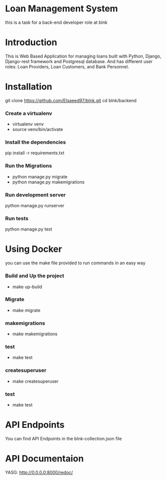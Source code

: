 # Loan Management System

this is a task for a back-end developer role at blnk

# Introduction
This is Web Based Application for managing loans built with  Python, Django, Django-rest framework and Postgresql database.
And has different user roles: Loan Providers, Loan Customers, and Bank Personnel.

# Installation
git clone https://github.com/Elsaeed97/blnk.git
cd blnk/backend

### Create a virtualenv
- virtualenv venv
- source venv/bin/activate

### Install the dependencies
 pip install -r requirements.txt

### Run the Migrations
- python manage.py migrate
- python manage.py makemigrations

### Run development server
python manage.py runserver

### Run tests
python manage.py test

# Using Docker
you can use the make file provided to run commands in an easy way

### Build and Up the project
- make up-build

### Migrate
- make migrate
  
### makemigrations
- make makemigrations
  
### test
- make test

### createsuperuser
- make createsuperuser

### test 
- make test

# API Endpoints
You can find API Endpoints in the blnk-collection.json file

# API Documentaion 
YASG: http://0.0.0.0:8000/redoc/




